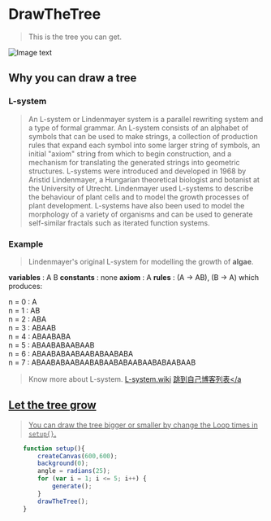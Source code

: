 # DrawTheTree

> This is the tree you can get.

![Image text](https://raw.githubusercontent.com/YingjieMA/image/master/DrawTheTree/tree-5.png)

## Why you can draw a tree

### L-system
> An L-system or Lindenmayer system is a parallel rewriting system and a type of formal grammar. An L-system consists of an alphabet of symbols that can be used to make strings, a collection of production rules that expand each symbol into some larger string of symbols, an initial "axiom" string from which to begin construction, and a mechanism for translating the generated strings into geometric structures. L-systems were introduced and developed in 1968 by Aristid Lindenmayer, a Hungarian theoretical biologist and botanist at the University of Utrecht. Lindenmayer used L-systems to describe the behaviour of plant cells and to model the growth processes of plant development. L-systems have also been used to model the morphology of a variety of organisms and can be used to generate self-similar fractals such as iterated function systems.

### Example

>Lindenmayer's original L-system for modelling the growth of **algae**.

**variables** : A B
**constants** : none
**axiom**  : A
**rules**  : (A → AB), (B → A)
which produces:

n = 0 : A<br>
n = 1 : AB<br>
n = 2 : ABA<br>
n = 3 : ABAAB<br>
n = 4 : ABAABABA<br>
n = 5 : ABAABABAABAAB<br>
n = 6 : ABAABABAABAABABAABABA<br>
n = 7 : ABAABABAABAABABAABABAABAABABAABAAB

> Know more about L-system. [L-system.wiki](https://en.wikipedia.org/wiki/L-system)
<a href="http://write.blog.csdn.net/postlist" target="_blank">跳到自己博客列表</a

## Let the tree grow

> You can draw the tree bigger or smaller by change the Loop times in `setup{}`.
```javascript
	function setup(){
		createCanvas(600,600);
		background(0);
		angle = radians(25);
		for (var i = 1; i <= 5; i++) {
			generate();
		}
		drawTheTree();
	}
```
